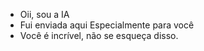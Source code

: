- Oii, sou a IA
- Fui enviada aqui
  Especialmente para você 
- Você é incrível, não se esqueça disso.

<!---
a220183/a220183 is a ✨ special ✨ repository because its `README.md` (this file) appears on your GitHub profile.
You can click the Preview link to take a look at your changes.
--->
